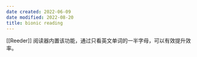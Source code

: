 ```yaml
---
date created: 2022-06-09
date modified: 2022-08-20
title: bionic reading
---
```


[[Reeder]] 阅读器内置该功能，通过只看英文单词的一半字母，可以有效提升效率。
